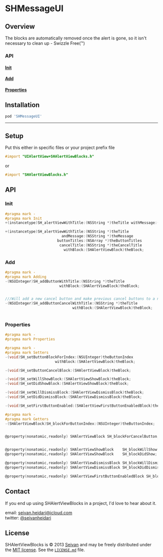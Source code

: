SHMessageUI
==========

Overview
--------
The blocks are automatically removed once the alert is gone, so it isn't necessary to clean up - Swizzle Free(™)

### API

#### [Init](https://github.com/seivan/SHAlertViewBlocks#init-1)

#### [Add](https://github.com/seivan/SHAlertViewBlocks#add-1)

#### [Properties](https://github.com/seivan/SHAlertViewBlocks#properties-1)


Installation
------------

```ruby
pod 'SHMessageUI'
```

***

Setup
-----

Put this either in specific files or your project prefix file

```objective-c
#import "UIAlertView+SHAlertViewBlocks.h"
```
or
```objective-c
#import "SHAlertViewBlocks.h"
```

API
-----

### Init

```objective-c
#pragma mark -
#pragma mark Init
+(instancetype)SH_alertViewWithTitle:(NSString *)theTitle withMessage:(NSString *)theMessage;

+(instancetype)SH_alertViewWithTitle:(NSString *)theTitle
                          andMessage:(NSString *)theMessage
                        buttonTitles:(NSArray *)theButtonTitles
                         cancelTitle:(NSString *)theCancelTitle
                           withBlock:(SHAlertViewBlock)theBlock;


```

### Add

```objective-c
#pragma mark -
#pragma mark Adding
-(NSUInteger)SH_addButtonWithTitle:(NSString *)theTitle
                         withBlock:(SHAlertViewBlock)theBlock;


///Will add a new cancel button and make previous cancel buttons to a normal button
-(NSUInteger)SH_addButtonCancelWithTitle:(NSString *)theTitle
                               withBlock:(SHAlertViewBlock)theBlock;



```

### Properties

```objective-c
#pragma mark -
#pragma mark Properties

#pragma mark -
#pragma mark Setters
-(void)SH_setButtonBlockForIndex:(NSUInteger)theButtonIndex
                       withBlock:(SHAlertViewBlock)theBlock;

-(void)SH_setButtonCancelBlock:(SHAlertViewBlock)theBlock;

-(void)SH_setWillShowBlock:(SHAlertViewShowBlock)theBlock;
-(void)SH_setDidShowBlock:(SHAlertViewShowBlock)theBlock;

-(void)SH_setWillDismissBlock:(SHAlertViewDismissBlock)theBlock;
-(void)SH_setDidDismissBlock:(SHAlertViewDismissBlock)theBlock;

-(void)SH_setFirstButtonEnabled:(SHAlertViewFirstButtonEnabledBlock)theBlock;

#pragma mark -
#pragma mark Getters
-(SHAlertViewBlock)SH_blockForButtonIndex:(NSUInteger)theButtonIndex;


@property(nonatomic,readonly) SHAlertViewBlock SH_blockForCancelButton;


@property(nonatomic,readonly) SHAlertViewShowBlock    SH_blockWillShow;
@property(nonatomic,readonly) SHAlertViewShowBlock    SH_blockDidShow;

@property(nonatomic,readonly) SHAlertViewDismissBlock SH_blockWillDismiss;
@property(nonatomic,readonly) SHAlertViewDismissBlock SH_blockDidDismiss;

@property(nonatomic,readonly) SHAlertViewFirstButtonEnabledBlock SH_blockFirstButtonEnabled;


```


Contact
-------

If you end up using SHAlertViewBlocks in a project, I'd love to hear about it.

email: [seivan.heidari@icloud.com](mailto:seivan.heidari@icloud.com)  
twitter: [@seivanheidari](https://twitter.com/seivanheidari)

## License

SHAlertViewBlocks is © 2013 [Seivan](http://www.github.com/seivan) and may be freely
distributed under the [MIT license](http://opensource.org/licenses/MIT).
See the [`LICENSE.md`](https://github.com/seivan/SHAlertViewBlocks/blob/master/LICENSE.md) file.

